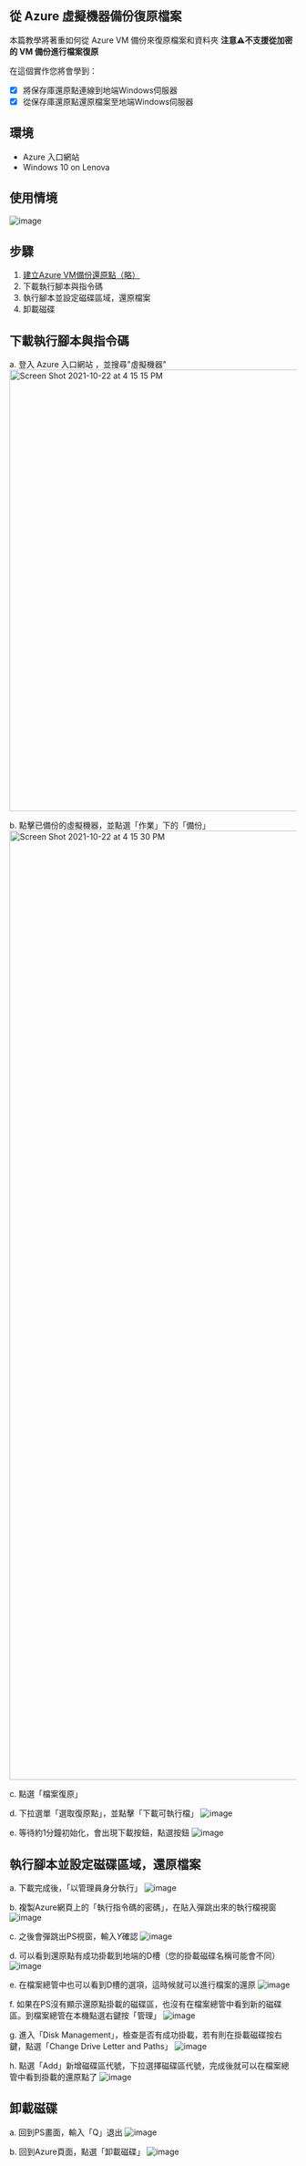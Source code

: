 ## 從 Azure 虛擬機器備份復原檔案
本篇教學將著重如何從 Azure VM 備份來復原檔案和資料夾
**注意⚠️不支援從加密的 VM 備份進行檔案復原**

在這個實作您將會學到：
- [x] 將保存庫還原點連線到地端Windows伺服器
- [x] 從保存庫還原點還原檔案至地端Windows伺服器

## 環境
- Azure 入口網站
- Windows 10 on Lenova

## 使用情境
![image](https://user-images.githubusercontent.com/29058993/138418738-7fd45944-c621-48bb-8d0c-42b6668ca2ee.png)

## 步驟
1. [建立Azure VM備份還原點（略）](link)
2. 下載執行腳本與指令碼
3. 執行腳本並設定磁碟區域，還原檔案
5. 卸載磁碟

## 下載執行腳本與指令碼
a. 登入 Azure 入口網站 ，並搜尋"虛擬機器"
<img width="775" alt="Screen Shot 2021-10-22 at 4 15 15 PM" src="https://user-images.githubusercontent.com/29058993/138418930-7e1bd915-acb8-490c-9a3a-a6074a6d2c27.png">

b. 點擊已備份的虛擬機器，並點選「作業」下的「備份」
<img width="1666" alt="Screen Shot 2021-10-22 at 4 15 30 PM" src="https://user-images.githubusercontent.com/29058993/138418943-3451db3a-6c28-4335-ab8d-9485aec80e1d.png">

c. 點選「檔案復原」

d. 下拉選單「選取復原點」，並點擊「下載可執行檔」
![image](https://user-images.githubusercontent.com/29058993/138419331-f8ef2226-404d-4144-859f-9dd1ce4e23ac.png)

e. 等待約1分鐘初始化，會出現下載按鈕，點選按鈕
![image](https://user-images.githubusercontent.com/29058993/138419559-fa2727e5-75e9-48a8-a172-3321cd20b980.png)


## 執行腳本並設定磁碟區域，還原檔案
a. 下載完成後，「以管理員身分執行」
![image](https://user-images.githubusercontent.com/29058993/138419472-3c3e6fe1-c75f-4bc1-8a7e-659fe5dbd94b.png)

b. 複製Azure網頁上的「執行指令碼的密碼」，在貼入彈跳出來的執行檔視窗
![image](https://user-images.githubusercontent.com/29058993/138419566-809db8ba-3ee0-4311-82a7-2870cff9c52e.png)

c. 之後會彈跳出PS視窗，輸入*Y*確認
![image](https://user-images.githubusercontent.com/29058993/138419576-0284f857-4d80-422f-827b-7c745a4d44df.png)

d. 可以看到還原點有成功掛載到地端的D槽（您的掛載磁碟名稱可能會不同）
![image](https://user-images.githubusercontent.com/29058993/138419587-c728747b-dd10-4faa-bc6d-4ce38498998f.png)

e. 在檔案總管中也可以看到D槽的選項，這時候就可以進行檔案的還原
![image](https://user-images.githubusercontent.com/29058993/138419659-1e4024be-c067-4795-8882-06daeb0945bb.png)

f. 如果在PS沒有顯示還原點掛載的磁碟區，也沒有在檔案總管中看到新的磁碟區。到檔案總管在本機點選右鍵按「管理」
![image](https://user-images.githubusercontent.com/29058993/138419669-0826ee6b-1106-4688-b209-6604952085e4.png)

g. 進入「Disk Management」，檢查是否有成功掛載，若有則在掛載磁碟按右鍵，點選「Change Drive Letter and Paths」
![image](https://user-images.githubusercontent.com/29058993/138419679-87897dd3-132b-4d40-9491-3f5b62448136.png)

h. 點選「Add」新增磁碟區代號，下拉選擇磁碟區代號，完成後就可以在檔案總管中看到掛載的還原點了
![image](https://user-images.githubusercontent.com/29058993/138419698-48341a93-53cf-4331-8107-d43362384b1d.png)

## 卸載磁碟
a. 回到PS畫面，輸入「Q」退出
![image](https://user-images.githubusercontent.com/29058993/138419710-7faacb34-e6a0-4567-9d32-1555d15de2e7.png)

b. 回到Azure頁面，點選「卸載磁碟」
![image](https://user-images.githubusercontent.com/29058993/138419720-e551b6aa-1615-4467-86fc-a9751ddb2594.png)
